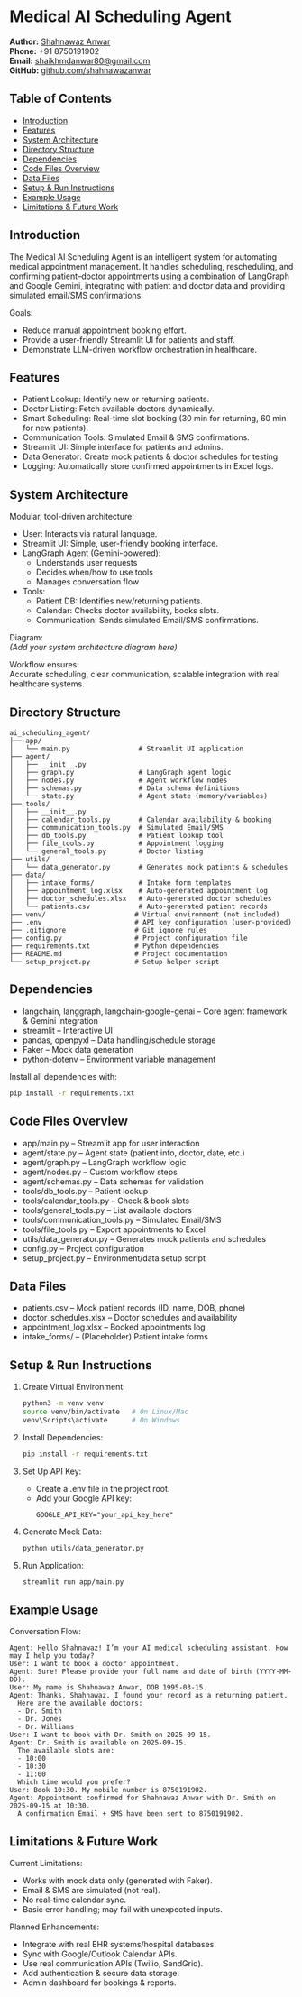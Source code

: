 # Medical AI Scheduling Agent

**Author:** [Shahnawaz Anwar](https://www.linkedin.com/in/shaikh-shahnawaz-anwar-137683150)  
**Phone:** +91 8750191902  
**Email:** shaikhmdanwar80@gmail.com  
**GitHub:** [github.com/shahnawazanwar](https://github.com/shahnawazanwar)

## Table of Contents

- [Introduction](#introduction)
- [Features](#features)
- [System Architecture](#system-architecture)
- [Directory Structure](#directory-structure)
- [Dependencies](#dependencies)
- [Code Files Overview](#code-files-overview)
- [Data Files](#data-files)
- [Setup & Run Instructions](#setup--run-instructions)
- [Example Usage](#example-usage)
- [Limitations & Future Work](#limitations--future-work)

## Introduction

The Medical AI Scheduling Agent is an intelligent system for automating medical appointment management. It handles scheduling, rescheduling, and confirming patient–doctor appointments using a combination of LangGraph and Google Gemini, integrating with patient and doctor data and providing simulated email/SMS confirmations.

Goals:
- Reduce manual appointment booking effort.
- Provide a user-friendly Streamlit UI for patients and staff.
- Demonstrate LLM-driven workflow orchestration in healthcare.

## Features

- Patient Lookup: Identify new or returning patients.
- Doctor Listing: Fetch available doctors dynamically.
- Smart Scheduling: Real-time slot booking (30 min for returning, 60 min for new patients).
- Communication Tools: Simulated Email & SMS confirmations.
- Streamlit UI: Simple interface for patients and admins.
- Data Generator: Create mock patients & doctor schedules for testing.
- Logging: Automatically store confirmed appointments in Excel logs.

## System Architecture

Modular, tool-driven architecture:

- User: Interacts via natural language.
- Streamlit UI: Simple, user-friendly booking interface.
- LangGraph Agent (Gemini-powered):  
  - Understands user requests
  - Decides when/how to use tools
  - Manages conversation flow
- Tools:  
  - Patient DB: Identifies new/returning patients.
  - Calendar: Checks doctor availability, books slots.
  - Communication: Sends simulated Email/SMS confirmations.

Diagram:  
*(Add your system architecture diagram here)*

Workflow ensures:  
Accurate scheduling, clear communication, scalable integration with real healthcare systems.

## Directory Structure

```
ai_scheduling_agent/
├── app/
│   └── main.py                 # Streamlit UI application
├── agent/
│   ├── __init__.py
│   ├── graph.py                # LangGraph agent logic
│   ├── nodes.py                # Agent workflow nodes
│   ├── schemas.py              # Data schema definitions
│   └── state.py                # Agent state (memory/variables)
├── tools/
│   ├── __init__.py
│   ├── calendar_tools.py       # Calendar availability & booking
│   ├── communication_tools.py  # Simulated Email/SMS
│   ├── db_tools.py             # Patient lookup tool
│   ├── file_tools.py           # Appointment logging
│   └── general_tools.py        # Doctor listing
├── utils/
│   └── data_generator.py       # Generates mock patients & schedules
├── data/
│   ├── intake_forms/           # Intake form templates
│   ├── appointment_log.xlsx    # Auto-generated appointment log
│   ├── doctor_schedules.xlsx   # Auto-generated doctor schedules
│   └── patients.csv            # Auto-generated patient records
├── venv/                      # Virtual environment (not included)
├── .env                       # API key configuration (user-provided)
├── .gitignore                 # Git ignore rules
├── config.py                  # Project configuration file
├── requirements.txt           # Python dependencies
├── README.md                  # Project documentation
└── setup_project.py           # Setup helper script
```

## Dependencies

- langchain, langgraph, langchain-google-genai – Core agent framework & Gemini integration
- streamlit – Interactive UI
- pandas, openpyxl – Data handling/schedule storage
- Faker – Mock data generation
- python-dotenv – Environment variable management

Install all dependencies with:
```bash
pip install -r requirements.txt
```

## Code Files Overview

- app/main.py – Streamlit app for user interaction
- agent/state.py – Agent state (patient info, doctor, date, etc.)
- agent/graph.py – LangGraph workflow logic
- agent/nodes.py – Custom workflow steps
- agent/schemas.py – Data schemas for validation
- tools/db_tools.py – Patient lookup
- tools/calendar_tools.py – Check & book slots
- tools/general_tools.py – List available doctors
- tools/communication_tools.py – Simulated Email/SMS
- tools/file_tools.py – Export appointments to Excel
- utils/data_generator.py – Generates mock patients and schedules
- config.py – Project configuration
- setup_project.py – Environment/data setup script

## Data Files

- patients.csv – Mock patient records (ID, name, DOB, phone)
- doctor_schedules.xlsx – Doctor schedules and availability
- appointment_log.xlsx – Booked appointments log
- intake_forms/ – (Placeholder) Patient intake forms

## Setup & Run Instructions

1. Create Virtual Environment:
    ```bash
    python3 -m venv venv
    source venv/bin/activate   # On Linux/Mac
    venv\Scripts\activate      # On Windows
    ```

2. Install Dependencies:
    ```bash
    pip install -r requirements.txt
    ```

3. Set Up API Key:
    - Create a .env file in the project root.
    - Add your Google API key:
      ```
      GOOGLE_API_KEY="your_api_key_here"
      ```

4. Generate Mock Data:
    ```bash
    python utils/data_generator.py
    ```

5. Run Application:
    ```bash
    streamlit run app/main.py
    ```

## Example Usage

Conversation Flow:
```
Agent: Hello Shahnawaz! I’m your AI medical scheduling assistant. How may I help you today?
User: I want to book a doctor appointment.
Agent: Sure! Please provide your full name and date of birth (YYYY-MM-DD).
User: My name is Shahnawaz Anwar, DOB 1995-03-15.
Agent: Thanks, Shahnawaz. I found your record as a returning patient.
  Here are the available doctors:
  - Dr. Smith
  - Dr. Jones
  - Dr. Williams
User: I want to book with Dr. Smith on 2025-09-15.
Agent: Dr. Smith is available on 2025-09-15.
  The available slots are:
  - 10:00
  - 10:30
  - 11:00
  Which time would you prefer?
User: Book 10:30. My mobile number is 8750191902.
Agent: Appointment confirmed for Shahnawaz Anwar with Dr. Smith on 2025-09-15 at 10:30.
  A confirmation Email + SMS have been sent to 8750191902.
```

## Limitations & Future Work

Current Limitations:
- Works with mock data only (generated with Faker).
- Email & SMS are simulated (not real).
- No real-time calendar sync.
- Basic error handling; may fail with unexpected inputs.

Planned Enhancements:
- Integrate with real EHR systems/hospital databases.
- Sync with Google/Outlook Calendar APIs.
- Use real communication APIs (Twilio, SendGrid).
- Add authentication & secure data storage.
- Admin dashboard for bookings & reports.
